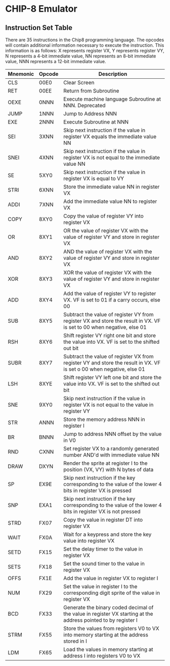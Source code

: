 # CHIP-8 Emulator

## Instruction Set Table

There are 35 instructions in the Chip8 programming language. The opcodes will contain additional information necessary to execute the instruction. This information is as follows: X represents register VX, Y represents register VY, N represents a 4-bit immediate value, NN represents an 8-bit immediate value, NNN represents a 12-bit immediate value.

|Mnemonic|Opcode|Description|
|-------|------|-----------|
| CLS   | 00E0 | Clear Screen |
| RET   | 00EE | Return from Subroutine |
| OEXE  | 0NNN | Execute machine language Subroutine at NNN. Deprecated |
| JUMP  | 1NNN | Jump to Address NNN |
| EXE   | 2NNN | Execute Subroutine at NNN |
| SEI   | 3XNN | Skip next instruction if the value in register VX equals the immediate value NN |
| SNEI  | 4XNN | Skip next instruction if the value in register VX is not equal to the immediate value NN |
| SE    | 5XY0 | Skip next instruction if the value in register VX is equal to VY |
| STRI  | 6XNN | Store the immediate value NN in register VX |
| ADDI  | 7XNN | Add the immediate value NN to register VX |
| COPY  | 8XY0 | Copy the value of register VY into register VX |
| OR    | 8XY1 | OR the value of register VX with the value of register VY and store in register VX |
| AND   | 8XY2 | AND the value of register VX with the value of register VY and store in register VX |
| XOR   | 8XY3 | XOR the value of register VX with the value of register VY and store in register VX |
| ADD   | 8XY4 | Add the value of register VY to register VX. VF is set to 01 if a carry occurs, else 00 |
| SUB   | 8XY5 | Subtract the value of register VY from register VX and store the result in VX. VF is set to 00 when negative, else 01 |
| RSH   | 8XY6 | Shift register VY right one bit and store the value into VX. VF is set to the shifted out bit |
| SUBR  | 8XY7 | Subtract the value of register VX from register VY and store the result in VX. VF is set o 00 when negative, else 01 |
| LSH   | 8XYE | Shift register VY left one bit and store the value into VX. VF is set to the shifted out bit |
| SNE   | 9XY0 | Skip next instruction if the value in register VX is not equal to the value in register VY |
| STR   | ANNN | Store the memory address NNN in register I |
| BR    | BNNN | Jump to address NNN offset by the value in V0 |
| RND   | CXNN | Set register VX to a randomly generated number AND'd with immediate value NN |
| DRAW  | DXYN | Render the sprite at register I to the position (VX, VY) with N bytes of data |
| SP    | EX9E | Skip next instruction if the key corresponding to the value of the lower 4 bits in register VX is pressed |
| SNP   | EXA1 | Skip next instruction if the key corresponding to the value of the lower 4 bits in register VX is not pressed |
| STRD  | FX07 | Copy the value in register DT into register VX |
| WAIT  | FX0A | Wait for a keypress and store the key value into register VX |
| SETD  | FX15 | Set the delay timer to the value in register VX |
| SETS  | FX18 | Set the sound timer to the value in register VX |
| OFFS  | FX1E | Add the value in register VX to register I |
| NUM   | FX29 | Set the value in register I to the corresponding digit sprite of the value in register VX |
| BCD   | FX33 | Generate the binary coded decimal of the value in register VX starting at the address pointed to by register I |
| STRM  | FX55 | Store the values from registers V0 to VX into memory starting at the address stored in I |
| LDM   | FX65 | Load the values in memory starting at address I into registers V0 to VX |